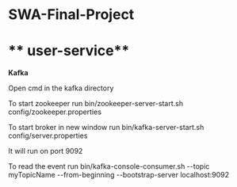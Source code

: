 # SWA-Final-Project
# ** user-service**

********Kafka********

Open cmd in the kafka directory

To  start zookeeper run  bin/zookeeper-server-start.sh config/zookeeper.properties

To start broker in new window run bin/kafka-server-start.sh config/server.properties

It will run on port 9092 

To read the event run bin/kafka-console-consumer.sh --topic myTopicName --from-beginning --bootstrap-server localhost:9092


